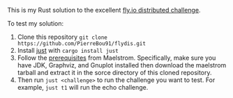 This is my Rust solution to the excellent [fly.io distributed challenge](https://fly.io/dist-sys/3a/).

To test my solution:
1. Clone this repository `git clone https://github.com/PierreBou91/flydis.git`
2. Install [just](https://github.com/casey/just) with `cargo install just`
3. Follow the [prerequisites](https://github.com/jepsen-io/maelstrom/blob/main/doc/01-getting-ready/index.md) from Maelstrom. Specifically, make sure you have JDK, Graphviz, and Gnuplot installed then download the maelstrom tarball and extract it in the sorce directory of this cloned repository.
4. Then run `just <challenge>` to run the challenge you want to test. For example, `just t1` will run the echo challenge.
